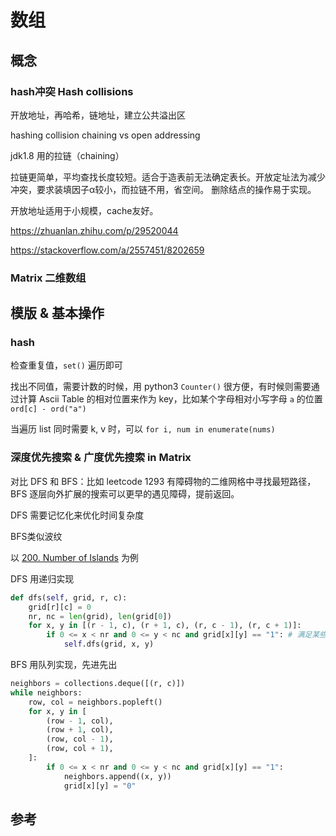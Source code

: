 # 数组

## 概念


### hash冲突 Hash collisions

开放地址，再哈希，链地址，建立公共溢出区

hashing collision chaining vs open addressing

jdk1.8 用的拉链（chaining）

拉链更简单，平均查找长度较短。适合于造表前无法确定表长。开放定址法为减少冲突，要求装填因子α较小，而拉链不用，省空间。
删除结点的操作易于实现。

开放地址适用于小规模，cache友好。


https://zhuanlan.zhihu.com/p/29520044

https://stackoverflow.com/a/2557451/8202659

### Matrix 二维数组

## 模版 & 基本操作

### hash

检查重复值，`set()` 遍历即可

找出不同值，需要计数的时候，用 python3 `Counter()` 很方便，有时候则需要通过计算 Ascii Table 的相对位置来作为 key，比如某个字母相对小写字母 `a` 的位置 `ord[c] - ord("a")`

当遍历 list 同时需要 k, v 时，可以 `for i, num in enumerate(nums)`

### 深度优先搜索 & 广度优先搜索 in Matrix

对比 DFS 和 BFS：比如 leetcode 1293 有障碍物的二维网格中寻找最短路径，BFS 逐层向外扩展的搜索可以更早的遇见障碍，提前返回。

DFS 需要记忆化来优化时间复杂度

BFS类似波纹

以 [200. Number of Islands](https://leetcode-cn.com/problems/number-of-islands/) 为例

DFS 用递归实现

```python
def dfs(self, grid, r, c):
    grid[r][c] = 0
    nr, nc = len(grid), len(grid[0])
    for x, y in [(r - 1, c), (r + 1, c), (r, c - 1), (r, c + 1)]:
        if 0 <= x < nr and 0 <= y < nc and grid[x][y] == "1": # 满足某些条件
            self.dfs(grid, x, y)
```

BFS 用队列实现，先进先出

```python
neighbors = collections.deque([(r, c)])
while neighbors:
    row, col = neighbors.popleft()
    for x, y in [
        (row - 1, col),
        (row + 1, col),
        (row, col - 1),
        (row, col + 1),
    ]:
        if 0 <= x < nr and 0 <= y < nc and grid[x][y] == "1":
            neighbors.append((x, y))
            grid[x][y] = "0"
```


## 参考